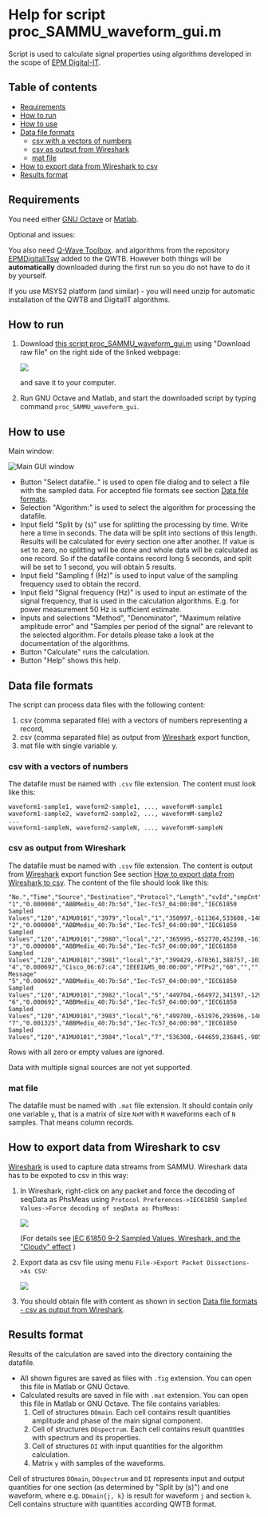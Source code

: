 # Help for script proc_SAMMU_waveform_gui.m

Script is used to calculate signal properties using algorithms developed in the scope of [EPM Digital-IT](https://www.euramet.org/research-innovation/search-research-projects/details/project/metrology-for-digital-substation-instrumentation "EPM Digital-IT").

## Table of contents
<!-- vim-markdown-toc GFM -->

- [Requirements](#requirements)
- [How to run](#how-to-run)
- [How to use](#how-to-use)
- [Data file formats](#data-file-formats)
  - [csv with a vectors of numbers](#csv-with-a-vectors-of-numbers)
  - [csv as output from Wireshark](#csv-as-output-from-wireshark)
  - [mat file](#mat-file)
- [How to export data from Wireshark to csv](#how-to-export-data-from-wireshark-to-csv)
- [Results format](#results-format)

<!-- vim-markdown-toc -->

## Requirements

You need either [GNU Octave](https://octave.org "GNU Octave") or [Matlab](https://www.mathworks.com/products/matlab.html "Matlab").

Optional and issues:

You also need [Q-Wave Toolbox](https://github.com/qwtb/qwtb "Q-Wave Toolbox").
and algorithms from the repository
[EPMDigitalITsw](https://github.com/KaeroDot/EPMDigitalITsw "EPMDigitalITsw")
added to the QWTB. However both things will be **automatically** downloaded
during the first run so you do not have to do it by yourself.

If you use MSYS2 platform (and similar) - you will need unzip for automatic installation of the QWTB and DigitalIT algorithms.

## How to run

1. Download [this script proc_SAMMU_waveform_gui.m](https://github.com/KaeroDot/EPMDigitalITsw/blob/main/gui/proc_SAMMU_waveform_gui.m "Script proc_SAMMU_waveform_gui.m") using "Download raw file" on the right side of the linked webpage:

    ![](proc_SAMMU_waveform_gui_help_image_02.png)

    and save it to your computer.
1. Run GNU Octave and Matlab, and start the downloaded script by typing command `proc_SAMMU_waveform_gui`.

## How to use

Main window:

![Main GUI window](proc_SAMMU_waveform_gui_help_image_01.png)

- Button "Select datafile.." is used to open file dialog and to select a file
  with the sampled data. For accepted file formats see section [Data file formats](#data-file-formats).
- Selection "Algorithm:" is used to select the algorithm for processing the datafile.
- Input field "Split by (s)" use for splitting the processing by time. Write
  here a time in seconds. The data will be split into sections of this length.
  Results will be calculated for every section one after another. If value is
  set to zero, no splitting will be done and whole data will be calculated as
  one record. So if the datafile contains record long 5 seconds, and split will
  be set to 1 second, you will obtain 5 results.
- Input field "Sampling f (Hz)" is used to input value of the sampling frequency used to obtain the record.
- Input field "Signal frequency (Hz)" is used to input an estimate of the
  signal frequency, that is used in the calculation algorithms. E.g. for power
  measurement 50 Hz is sufficient estimate.
- Inputs and selections "Method", "Denominator", "Maximum relative amplitude
  error" and "Samples per period of the signal" are relevant to the selected
  algorithm. For details please take a look at the documentation of the
  algorithms.
- Button "Calculate" runs the calculation.
- Button "Help" shows this help.

## Data file formats

The script can process data files with the following content:

1. csv (comma separated file) with a vectors of numbers representing a record,
1. csv (comma separated file) as output from [Wireshark](https://www.wireshark.org "Wireshark") export function,
1. mat file with single variable y.

### csv with a vectors of numbers

The datafile must be named with `.csv` file extension. The content must look like this:

    waveform1-sample1, waveform2-sample1, ..., waveformM-sample1
    waveform1-sample2, waveform2-sample2, ..., waveformM-sample2
    ...
    waveform1-sampleN, waveform2-sampleN, ..., waveformM-sampleN

### csv as output from Wireshark

The datafile must be named with `.csv` file extension. The content is output
from [Wireshark](https://www.wireshark.org "Wireshark") export function
 See section [How to export data from Wireshark to csv](#how-to-export-data-from-wireshark-to-csv). The content of the file should
 look like this:

    "No.","Time","Source","Destination","Protocol","Length","svId","smpCnt","smpSynch","smp","value","Info"
    "1","0.000000","ABBMediu_40:7b:5d","Iec-Tc57_04:00:00","IEC61850 Sampled Values","120","A1MU0101","3979","local","1","350997,-611364,533608,-1484,20504599,-55945920,35080598,-803",""
    "2","0.000000","ABBMediu_40:7b:5d","Iec-Tc57_04:00:00","IEC61850 Sampled Values","120","A1MU0101","3980","local","2","365995,-652770,452398,-1618,24589209,-56411479,31485872,606",""
    "3","0.000000","ABBMediu_40:7b:5d","Iec-Tc57_04:00:00","IEC61850 Sampled Values","120","A1MU0101","3981","local","3","399429,-670361,388757,-1010,28505950,-56572835,27698602,-1688",""
    "4","0.000692","Cisco_06:67:c4","IEEEI&MS_00:00:00","PTPv2","60","","","","4","","Follow_Up Message"
    "5","0.000692","ABBMediu_40:7b:5d","Iec-Tc57_04:00:00","IEC61850 Sampled Values","120","A1MU0101","3982","local","5","449704,-664972,341597,-1298,32261875,-56389504,23710152,-967",""
    "6","0.000692","ABBMediu_40:7b:5d","Iec-Tc57_04:00:00","IEC61850 Sampled Values","120","A1MU0101","3983","local","6","499700,-651976,293696,-1467,35813726,-55754921,19584659,-1953",""
    "7","0.001325","ABBMediu_40:7b:5d","Iec-Tc57_04:00:00","IEC61850 Sampled Values","120","A1MU0101","3984","local","7","536308,-644659,236845,-985,39139255,-54805384,15365799,-1453",""

Rows with all zero or empty values are ignored.

Data with multiple signal sources are not yet supported.

### mat file

The datafile must be named with `.mat` file extension. It should contain only
one variable `y`, that is a matrix of size `NxM` with `M` waveforms each of `N`
samples. That means column records.

## How to export data from Wireshark to csv

[Wireshark](https://www.wireshark.org "Wireshark") is used to capture data
streams from SAMMU. Wireshark data has to be expoted to csv in this way:

1. In Wireshark, right-click on any packet and force the decoding of seqData as
PhsMeas using `Protocol Preferences->IEC61850 Sampled Values->Force decoding of seqData as PhsMeas`:

    ![](proc_SAMMU_waveform_gui_help_image_03.png)

    (For details see [IEC 61850 9-2 Sampled Values, Wireshark, and the "Cloudy" effect](https://www.linkedin.com/pulse/iec-61850-9-2-sampled-values-wireshark-cloudy-effect-silveira/) )
1. Export data as csv file using menu `File->Export Packet Dissections->As CSV`:

    ![](proc_SAMMU_waveform_gui_help_image_04.png)

1. You should obtain file with content as shown in section [Data file formats - csv as output from Wireshark](#csv-as-output-from-wireshark).

## Results format

Results of the calculation are saved into the directory containing the datafile.

- All shown figures are saved as files with `.fig` extension. You can open this file in Matlab or GNU Octave.
- Calculated results are saved in file with `.mat` extension. You can open this
  file in Matlab or GNU Octave. The file contains variables:
  1. Cell of structures `DOmain`. Each cell contains result quantities amplitude and phase of the main signal component.
  1. Cell of structures `DOspectrum`. Each cell contains result quantities with spectrum and its properties.
  1. Cell of structures `DI` with input quantities for the algorithm calculation.
  1. Matrix `y` with samples of the waveforms.

Cell of structures `DOmain`, `DOspectrum` and `DI` represents input and output
quantities for one section (as determined by "Split by (s)") and one waveform,
where e.g. `DOmain{j, k}` is result for waveform `j` and section `k`. Cell
contains structure with quantities according QWTB format.
